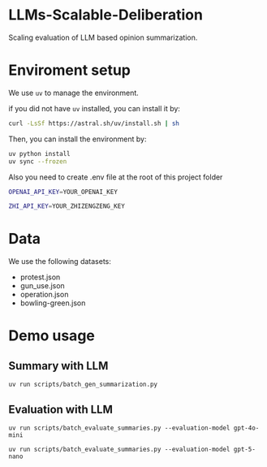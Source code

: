 # LLMs-Scalable-Deliberation
Scaling evaluation of LLM based opinion summarization.

# Enviroment setup
We use `uv` to manage the environment.

if you did not have `uv` installed, you can install it by:
```bash
curl -LsSf https://astral.sh/uv/install.sh | sh
```

Then, you can install the environment by:

```bash
uv python install
uv sync --frozen
```

Also you need to create .env file at the root of this project folder
```bash
OPENAI_API_KEY=YOUR_OPENAI_KEY

ZHI_API_KEY=YOUR_ZHIZENGZENG_KEY
```


# Data
We use the following datasets:
- protest.json
- gun_use.json
- operation.json
- bowling-green.json


# Demo usage
## Summary with LLM
`uv run scripts/batch_gen_summarization.py`

## Evaluation with LLM
`uv run scripts/batch_evaluate_summaries.py --evaluation-model gpt-4o-mini`

`uv run scripts/batch_evaluate_summaries.py --evaluation-model gpt-5-nano`









